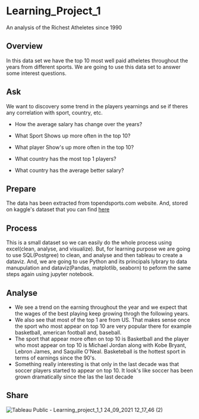 # Learning_Project_1
An analysis of the Richest Atheletes since 1990 

## Overview
In this data set we have the top 10 most well paid atheletes throughout the years from different sports. We are going to use this data set to answer some interest questions.

## Ask
  We want to discovery some trend in the players yearnings and se if theres any correlation with sport, country, etc.
  + How the average salary has change over the years?
	
  + What Sport Shows up more often in the top 10?
	
  + What player Show's up more often in the top 10?
	
  - What country has the most top 1 players? 
	
  - What country has the average better salary?

## Prepare 
The data has been extracted from topendsports.com website. And, stored on kaggle's dataset that you can find [here](https://www.kaggle.com/parulpandey/forbes-highest-paid-athletes-19902019)

## Process 
This is a small dataset so we can easily do the whole process using excel(clean, analyse, and visualize). But, for learning purpose we are going to use SQL(Postgree) to clean, and analyse and then tableau to create a dataviz. And, we are going to use Python and its principals lybrary to data manupulation and dataviz(Pandas, matplotlib, seaborn) to peform the same steps again using jupyter notebook.

## Analyse 
+ We see a trend on the earning throughout the year and we expect that the wages of the best playing keep growing throgh the following years.
+ We also see that most of the top 1 are from US. That makes sense once the sport who most appear on top 10 are very popular there for example basketball, american football and, baseball.
+ The sport that appear more often on top 10 is Basketball and the player who most appear on top 10 is Michael Jordan along with Kobe Bryant, Lebron James, and Saquille O'Neal. Basketeball is the hottest sport in terms of earnings since the 90's.
+ Something really interesting is that only in the last decade was that soccer players started to appear on top 10. It look's like soccer has been grown dramatically since the las the last decade 

## Share 
![Tableau Public - Learning_project_1_1 24_09_2021 12_17_46 (2)](https://user-images.githubusercontent.com/90560755/134666478-fac4160e-b53e-4712-a8c7-9234f862f6e3.png)

